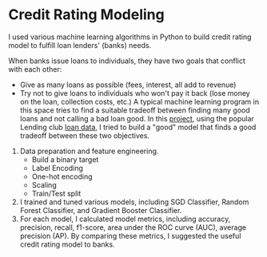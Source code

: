 # Credit Rating Modeling 
I used various machine learning algorithms in Python to build credit rating model to fulfill loan lenders' (banks) needs. 

When banks issue loans to individuals, they have two goals that conflict with each other:
- Give as many loans as possible (fees, interest, all add to revenue)
- Try not to give loans to individuals who won't pay it back (lose money on the loan, collection costs, etc.)
A typical machine learning program in this space tries to find a suitable tradeoff between finding many good loans and not calling a bad loan good.
In this [project](code.ipynb), using the popular Lending club [loan data](loan_data_small.csv), I tried to build a "good" model that finds a good tradeoff between these two objectives. 

1. Data preparation and feature engineering.
   - Build a binary target
   - Label Encoding
   - One-hot encoding
   - Scaling
   - Train/Test split
2. I trained and tuned various models, including SGD Classifier, Random Forest Classifier, and Gradient Booster Classifier. 
3. For each model, I calculated model metrics, including accuracy, precision, recall, f1-score, area under the ROC curve (AUC), average precision (AP). By comparing these metrics, I suggested the useful credit rating model to banks. 
